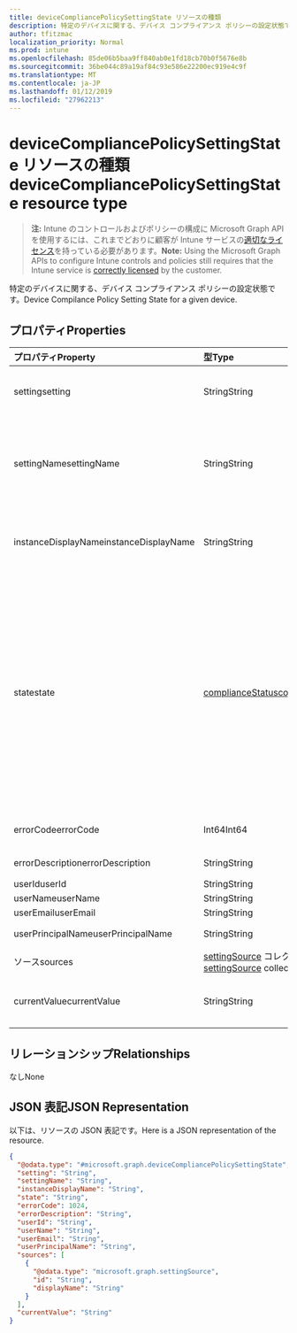 ```yaml
---
title: deviceCompliancePolicySettingState リソースの種類
description: 特定のデバイスに関する、デバイス コンプライアンス ポリシーの設定状態です。
author: tfitzmac
localization_priority: Normal
ms.prod: intune
ms.openlocfilehash: 85de06b5baa9ff840ab0e1fd18cb70b0f5676e8b
ms.sourcegitcommit: 36be044c89a19af84c93e586e22200ec919e4c9f
ms.translationtype: MT
ms.contentlocale: ja-JP
ms.lasthandoff: 01/12/2019
ms.locfileid: "27962213"
---
```

# <a name="devicecompliancepolicysettingstate-resource-type"></a><span data-ttu-id="55f36-103">deviceCompliancePolicySettingState リソースの種類</span><span class="sxs-lookup"><span data-stu-id="55f36-103">deviceCompliancePolicySettingState resource type</span></span>

> <span data-ttu-id="55f36-104">**注:** Intune のコントロールおよびポリシーの構成に Microsoft Graph API を使用するには、これまでどおりに顧客が Intune サービスの[適切なライセンス](https://go.microsoft.com/fwlink/?linkid=839381)を持っている必要があります。</span><span class="sxs-lookup"><span data-stu-id="55f36-104">**Note:** Using the Microsoft Graph APIs to configure Intune controls and policies still requires that the Intune service is [correctly licensed](https://go.microsoft.com/fwlink/?linkid=839381) by the customer.</span></span>

<span data-ttu-id="55f36-105">特定のデバイスに関する、デバイス コンプライアンス ポリシーの設定状態です。</span><span class="sxs-lookup"><span data-stu-id="55f36-105">Device Compilance Policy Setting State for a given device.</span></span>
## <a name="properties"></a><span data-ttu-id="55f36-106">プロパティ</span><span class="sxs-lookup"><span data-stu-id="55f36-106">Properties</span></span>
|<span data-ttu-id="55f36-107">プロパティ</span><span class="sxs-lookup"><span data-stu-id="55f36-107">Property</span></span>|<span data-ttu-id="55f36-108">型</span><span class="sxs-lookup"><span data-stu-id="55f36-108">Type</span></span>|<span data-ttu-id="55f36-109">説明</span><span class="sxs-lookup"><span data-stu-id="55f36-109">Description</span></span>|
|:---|:---|:---|
|<span data-ttu-id="55f36-110">setting</span><span class="sxs-lookup"><span data-stu-id="55f36-110">setting</span></span>|<span data-ttu-id="55f36-111">String</span><span class="sxs-lookup"><span data-stu-id="55f36-111">String</span></span>|<span data-ttu-id="55f36-112">レポートされている設定値です。</span><span class="sxs-lookup"><span data-stu-id="55f36-112">The setting that is being reported</span></span>|
|<span data-ttu-id="55f36-113">settingName</span><span class="sxs-lookup"><span data-stu-id="55f36-113">settingName</span></span>|<span data-ttu-id="55f36-114">String</span><span class="sxs-lookup"><span data-stu-id="55f36-114">String</span></span>|<span data-ttu-id="55f36-115">レポートされている、ローカライズされた設定名またはユーザー フレンドリな設定名です</span><span class="sxs-lookup"><span data-stu-id="55f36-115">Localized/user friendly setting name that is being reported</span></span>|
|<span data-ttu-id="55f36-116">instanceDisplayName</span><span class="sxs-lookup"><span data-stu-id="55f36-116">instanceDisplayName</span></span>|<span data-ttu-id="55f36-117">String</span><span class="sxs-lookup"><span data-stu-id="55f36-117">String</span></span>|<span data-ttu-id="55f36-118">レポートされている設定インスタンスの名前です。</span><span class="sxs-lookup"><span data-stu-id="55f36-118">Name of setting instance that is being reported.</span></span>|
|<span data-ttu-id="55f36-119">state</span><span class="sxs-lookup"><span data-stu-id="55f36-119">state</span></span>|[<span data-ttu-id="55f36-120">complianceStatus</span><span class="sxs-lookup"><span data-stu-id="55f36-120">complianceStatus</span></span>](../resources/intune-shared-compliancestatus.md)|<span data-ttu-id="55f36-121">設定のコンプライアンスの状態です。</span><span class="sxs-lookup"><span data-stu-id="55f36-121">The compliance state of the setting.</span></span> <span data-ttu-id="55f36-122">可能な値は、`unknown`、`notApplicable`、`compliant`、`remediated`、`nonCompliant`、`error`、`conflict`、`notAssigned` です。</span><span class="sxs-lookup"><span data-stu-id="55f36-122">Possible values are: `unknown`, `notApplicable`, `compliant`, `remediated`, `nonCompliant`, `error`, `conflict`, `notAssigned`.</span></span>|
|<span data-ttu-id="55f36-123">errorCode</span><span class="sxs-lookup"><span data-stu-id="55f36-123">errorCode</span></span>|<span data-ttu-id="55f36-124">Int64</span><span class="sxs-lookup"><span data-stu-id="55f36-124">Int64</span></span>|<span data-ttu-id="55f36-125">設定のエラー コード</span><span class="sxs-lookup"><span data-stu-id="55f36-125">Error code for the setting</span></span>|
|<span data-ttu-id="55f36-126">errorDescription</span><span class="sxs-lookup"><span data-stu-id="55f36-126">errorDescription</span></span>|<span data-ttu-id="55f36-127">String</span><span class="sxs-lookup"><span data-stu-id="55f36-127">String</span></span>|<span data-ttu-id="55f36-128">エラーの説明</span><span class="sxs-lookup"><span data-stu-id="55f36-128">Error description</span></span>|
|<span data-ttu-id="55f36-129">userId</span><span class="sxs-lookup"><span data-stu-id="55f36-129">userId</span></span>|<span data-ttu-id="55f36-130">String</span><span class="sxs-lookup"><span data-stu-id="55f36-130">String</span></span>|<span data-ttu-id="55f36-131">UserId</span><span class="sxs-lookup"><span data-stu-id="55f36-131">UserId</span></span>|
|<span data-ttu-id="55f36-132">userName</span><span class="sxs-lookup"><span data-stu-id="55f36-132">userName</span></span>|<span data-ttu-id="55f36-133">String</span><span class="sxs-lookup"><span data-stu-id="55f36-133">String</span></span>|<span data-ttu-id="55f36-134">UserName</span><span class="sxs-lookup"><span data-stu-id="55f36-134">UserName</span></span>|
|<span data-ttu-id="55f36-135">userEmail</span><span class="sxs-lookup"><span data-stu-id="55f36-135">userEmail</span></span>|<span data-ttu-id="55f36-136">String</span><span class="sxs-lookup"><span data-stu-id="55f36-136">String</span></span>|<span data-ttu-id="55f36-137">UserEmail</span><span class="sxs-lookup"><span data-stu-id="55f36-137">UserEmail</span></span>|
|<span data-ttu-id="55f36-138">userPrincipalName</span><span class="sxs-lookup"><span data-stu-id="55f36-138">userPrincipalName</span></span>|<span data-ttu-id="55f36-139">String</span><span class="sxs-lookup"><span data-stu-id="55f36-139">String</span></span>|<span data-ttu-id="55f36-140">UserPrincipalName。</span><span class="sxs-lookup"><span data-stu-id="55f36-140">UserPrincipalName.</span></span>|
|<span data-ttu-id="55f36-141">ソース</span><span class="sxs-lookup"><span data-stu-id="55f36-141">sources</span></span>|<span data-ttu-id="55f36-142">[settingSource](../resources/intune-deviceconfig-settingsource.md) コレクション</span><span class="sxs-lookup"><span data-stu-id="55f36-142">[settingSource](../resources/intune-deviceconfig-settingsource.md) collection</span></span>|<span data-ttu-id="55f36-143">投稿ポリシー</span><span class="sxs-lookup"><span data-stu-id="55f36-143">Contributing policies</span></span>|
|<span data-ttu-id="55f36-144">currentValue</span><span class="sxs-lookup"><span data-stu-id="55f36-144">currentValue</span></span>|<span data-ttu-id="55f36-145">String</span><span class="sxs-lookup"><span data-stu-id="55f36-145">String</span></span>|<span data-ttu-id="55f36-146">デバイスに関する設定の現在の値</span><span class="sxs-lookup"><span data-stu-id="55f36-146">Current value of setting on device</span></span>|

## <a name="relationships"></a><span data-ttu-id="55f36-147">リレーションシップ</span><span class="sxs-lookup"><span data-stu-id="55f36-147">Relationships</span></span>
<span data-ttu-id="55f36-148">なし</span><span class="sxs-lookup"><span data-stu-id="55f36-148">None</span></span>
## <a name="json-representation"></a><span data-ttu-id="55f36-149">JSON 表記</span><span class="sxs-lookup"><span data-stu-id="55f36-149">JSON Representation</span></span>
<span data-ttu-id="55f36-150">以下は、リソースの JSON 表記です。</span><span class="sxs-lookup"><span data-stu-id="55f36-150">Here is a JSON representation of the resource.</span></span>
<!-- {
  "blockType": "resource",
  "@odata.type": "microsoft.graph.deviceCompliancePolicySettingState"
}
-->
``` json
{
  "@odata.type": "#microsoft.graph.deviceCompliancePolicySettingState",
  "setting": "String",
  "settingName": "String",
  "instanceDisplayName": "String",
  "state": "String",
  "errorCode": 1024,
  "errorDescription": "String",
  "userId": "String",
  "userName": "String",
  "userEmail": "String",
  "userPrincipalName": "String",
  "sources": [
    {
      "@odata.type": "microsoft.graph.settingSource",
      "id": "String",
      "displayName": "String"
    }
  ],
  "currentValue": "String"
}
```



